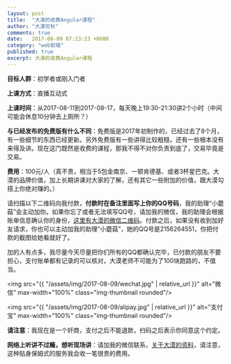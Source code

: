 ```yaml
---
layout: post
title:  "大漠的收费Angular课程"
author: "大漠穷秋"
comments: true
date:   2017-08-09 07:23:23 +0800
category: "web前端"
published: true
excerpt: 大漠的收费Angular课程
---
```

**目标人群**：初学者或刚入门者

**上课方式**：直播互动式

**上课时间**：从2017-08-11到2017-08-17，每天晚上19:30-21:30讲2个小时（中间可能会休息10分钟去上厕所？）

**与已经发布的免费版有什么不同**：免费版是2017年初制作的，已经过去了8个月，有一些细节的东西已经更新。另外免费版有一些讲得比较粗糙，还有一些根本没有来得及讲。现在这门既然是收费的课程，那我不得不对你负责到底了，交易毕竟是交易。

**费用**：100元/人（真不贵，相当于5包金南京、一顿肯德基、或者3杯星巴克。大漠的品牌价值，加上长期讲课对大家的了解，还有其它一些附加的价值，跟大漠勾搭上你绝对赚的。）

请扫描以下二维码向我付款，**付款时在备注里面写上你的QQ号码**，我的助理“小蘑菇”会主动加你。如果你忘了或者无法填写QQ号，请加我的微信，我的助理会根据账单信息确认你的身份，<a href="https://damoqiongqiu.github.io/about/index.html" target="_blank">这里有大漠的微信二维码</a>。付款之后，如果没有收到加好友请求，你也可以主动加我的助理“小蘑菇”，她的QQ号是2156264551，你把付款的截图给她看就好了。

加的人有点多，我尽量今天尽量把你们所有的QQ都确认完毕，已付款的朋友不要担心，支付账单都有记录的可以核对，大漠老师不可能为了100块跑路的，不值当。

<img src="{{ "/assets/img/2017-08-09/wechat.jpg" | relative_url }}" alt="微信" max-width="100%" class="img-thumbnail rounded"/>

<img src="{{ "/assets/img/2017-08-09/alipay.jpg" | relative_url }}" alt="支付宝" max-width="100%" class="img-thumbnail rounded"/>

**请注意**：我现在是一个奸商，支付之后不能退款，扫码之后表示你同意这个约定。

**网络上听讲不过瘾，想听现场讲**：请加我的微信联系，<a href="https://damoqiongqiu.github.io/about/index.html" target="_blank">关于大漠的资料</a>，请注意，这种贴身保姆式的服务我会收一笔很贵的费用。